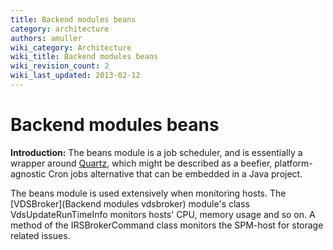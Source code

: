```yaml
---
title: Backend modules beans
category: architecture
authors: amuller
wiki_category: Architecture
wiki_title: Backend modules beans
wiki_revision_count: 2
wiki_last_updated: 2013-02-12
---
```


# Backend modules beans

**Introduction:** The beans module is a job scheduler, and is essentially a wrapper around [Quartz](http://quartz-scheduler.org/), which might be described as a beefier, platform-agnostic Cron jobs alternative that can be embedded in a Java project.

The beans module is used extensively when monitoring hosts. The [VDSBroker](Backend modules vdsbroker) module's class VdsUpdateRunTimeInfo monitors hosts' CPU, memory usage and so on. A method of the IRSBrokerCommand class monitors the SPM-host for storage related issues.

